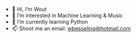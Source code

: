 - 👋 Hi, I’m Wout
- 👀 I’m interested in Machine Learning & Music
- 🌱 I’m currently learning Python
- 📫 Shoot me an email: wbesseling@hotmail.com

<!---
MrWaltTG1/MrWaltTG1 is a ✨ special ✨ repository because its `README.md` (this file) appears on your GitHub profile.
You can click the Preview link to take a look at your changes.
--->
